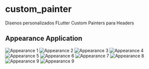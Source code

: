 # custom_painter
<!-- https://en.wikipedia.org/wiki/Markdown -->
<!-- https://docs.github.com/en/repositories/managing-your-repositorys-settings-and-features/customizing-your-repository/about-readmes  -->
Disenos personalizados FLutter Custom Painters para Headers

## Appearance Application

![Appearance 1](appearance/11.png)
![Appearance 2](appearance/22.png)
![Appearance 3](appearance/33.png)
![Appearance 4](appearance/44.png)
![Appearance 5](appearance/55.png)
![Appearance 6](appearance/66.png)
![Appearance 7](appearance/77.png)
![Appearance 8](appearance/88.png)
![Appearance 9](appearance/99.png)
![Appearance 9](appearance/movie-1.gif)
 
 <!-- <p><video alt="Image" title="icon" src="appearance/movie-1.mp4" ></video></p>  -->
 
<!-- <video src="appearance/movie-1.mp4">Hola video</video> -->
<!-- [<img src="appearance/99.png" >](appearance/movie-1.mp4 "Now in Android: 55") -->
